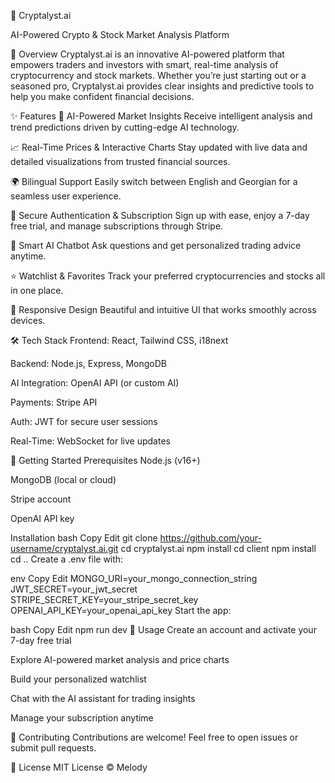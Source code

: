 🚀 Cryptalyst.ai

AI-Powered Crypto & Stock Market Analysis Platform

🌟 Overview
Cryptalyst.ai is an innovative AI-powered platform that empowers traders and investors with smart, real-time analysis of cryptocurrency and stock markets. Whether you’re just starting out or a seasoned pro, Cryptalyst.ai provides clear insights and predictive tools to help you make confident financial decisions.

✨ Features
🤖 AI-Powered Market Insights
Receive intelligent analysis and trend predictions driven by cutting-edge AI technology.

📈 Real-Time Prices & Interactive Charts
Stay updated with live data and detailed visualizations from trusted financial sources.

🌍 Bilingual Support
Easily switch between English and Georgian for a seamless user experience.

🔐 Secure Authentication & Subscription
Sign up with ease, enjoy a 7-day free trial, and manage subscriptions through Stripe.

💬 Smart AI Chatbot
Ask questions and get personalized trading advice anytime.

⭐ Watchlist & Favorites
Track your preferred cryptocurrencies and stocks all in one place.

📱 Responsive Design
Beautiful and intuitive UI that works smoothly across devices.

🛠️ Tech Stack
Frontend: React, Tailwind CSS, i18next

Backend: Node.js, Express, MongoDB

AI Integration: OpenAI API (or custom AI)

Payments: Stripe API

Auth: JWT for secure user sessions

Real-Time: WebSocket for live updates

🚀 Getting Started
Prerequisites
Node.js (v16+)

MongoDB (local or cloud)

Stripe account

OpenAI API key

Installation
bash
Copy
Edit
git clone https://github.com/your-username/cryptalyst.ai.git
cd cryptalyst.ai
npm install
cd client
npm install
cd ..
Create a .env file with:

env
Copy
Edit
MONGO_URI=your_mongo_connection_string
JWT_SECRET=your_jwt_secret
STRIPE_SECRET_KEY=your_stripe_secret_key
OPENAI_API_KEY=your_openai_api_key
Start the app:

bash
Copy
Edit
npm run dev
🎯 Usage
Create an account and activate your 7-day free trial

Explore AI-powered market analysis and price charts

Build your personalized watchlist

Chat with the AI assistant for trading insights

Manage your subscription anytime

🤝 Contributing
Contributions are welcome! Feel free to open issues or submit pull requests.

📄 License
MIT License © Melody

